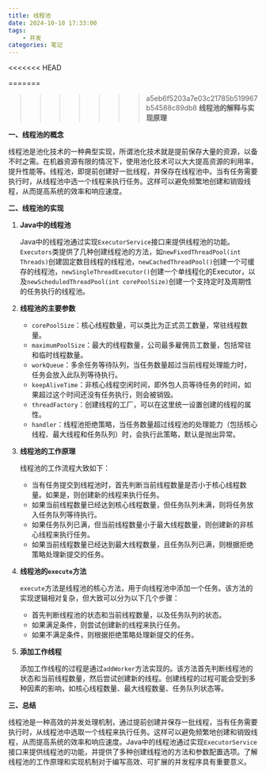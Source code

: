 ```yaml
---
title: 线程池 
date: 2024-10-10 17:33:00
tags:
	- 并发
categories: 笔记
---
```

<<<<<<< HEAD


=======
>>>>>>> a5eb6f5203a7e03c21785b519967b54588c89db8
**线程池的解释与实现原理**

**一、线程池的概念**

线程池是池化技术的一种典型实现，所谓池化技术就是提前保存大量的资源，以备不时之需。在机器资源有限的情况下，使用池化技术可以大大提高资源的利用率，提升性能等。线程池，即提前创建好一批线程，并保存在线程池中。当有任务需要执行时，从线程池中选一个线程来执行任务。这样可以避免频繁地创建和销毁线程，从而提高系统的效率和响应速度。

**二、线程池的实现**

1. **Java中的线程池**

   Java中的线程池通过实现`ExecutorService`接口来提供线程池的功能。`Executors`类提供了几种创建线程池的方法，如`newFixedThreadPool(int Threads)`创建固定数目线程的线程池，`newCachedThreadPool()`创建一个可缓存的线程池，`newSingleThreadExecutor()`创建一个单线程化的Executor，以及`newScheduledThreadPool(int corePoolSize)`创建一个支持定时及周期性的任务执行的线程池。

2. **线程池的主要参数**

   - `corePoolSize`：核心线程数量，可以类比为正式员工数量，常驻线程数量。
   - `maximumPoolSize`：最大的线程数量，公司最多雇佣员工数量，包括常驻和临时线程数量。
   - `workQueue`：多余任务等待队列，当任务数量超过当前线程处理能力时，任务会放入此队列等待执行。
   - `keepAliveTime`：非核心线程空闲时间，即外包人员等待任务的时间，如果超过这个时间还没有任务执行，则会被销毁。
   - `threadFactory`：创建线程的工厂，可以在这里统一设置创建的线程的属性。
   - `handler`：线程池拒绝策略，当任务数量超过线程池的处理能力（包括核心线程、最大线程和任务队列）时，会执行此策略，默认是抛出异常。

3. **线程池的工作原理**

   线程池的工作流程大致如下：

   - 当有任务提交到线程池时，首先判断当前线程数量是否小于核心线程数量。如果是，则创建新的线程来执行任务。
   - 如果当前线程数量已经达到核心线程数量，但任务队列未满，则将任务放入任务队列等待执行。
   - 如果任务队列已满，但当前线程数量小于最大线程数量，则创建新的非核心线程来执行任务。
   - 如果当前线程数量已经达到最大线程数量，且任务队列已满，则根据拒绝策略处理新提交的任务。

4. **线程池的`execute`方法**

   `execute`方法是线程池的核心方法，用于向线程池中添加一个任务。该方法的实现逻辑相对复杂，但大致可以分为以下几个步骤：

   - 首先判断线程池的状态和当前线程数量，以及任务队列的状态。
   - 如果满足条件，则尝试创建新的线程来执行任务。
   - 如果不满足条件，则根据拒绝策略处理新提交的任务。

5. **添加工作线程**

   添加工作线程的过程是通过`addWorker`方法实现的。该方法首先判断线程池的状态和当前线程数量，然后尝试创建新的线程。创建线程的过程可能会受到多种因素的影响，如核心线程数量、最大线程数量、任务队列状态等。

**三、总结**

线程池是一种高效的并发处理机制，通过提前创建并保存一批线程，当有任务需要执行时，从线程池中选取一个线程来执行任务。这样可以避免频繁地创建和销毁线程，从而提高系统的效率和响应速度。Java中的线程池通过实现`ExecutorService`接口来提供线程池的功能，并提供了多种创建线程池的方法和参数配置选项。了解线程池的工作原理和实现机制对于编写高效、可扩展的并发程序具有重要意义。